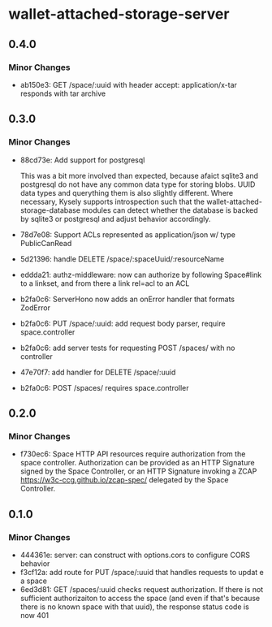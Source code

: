 # wallet-attached-storage-server

## 0.4.0

### Minor Changes

- ab150e3: GET /space/:uuid with header accept: application/x-tar responds with tar archive

## 0.3.0

### Minor Changes

- 88cd73e: Add support for postgresql

  This was a bit more involved than expected, because afaict sqlite3 and postgresql do not have any common data type for storing blobs. UUID data types and querything them is also slightly different. Where necessary, Kysely supports introspection such that the wallet-attached-storage-database modules can detect whether the database is backed by sqlite3 or postgresql and adjust behavior accordingly.

- 78d7e08: Support ACLs represented as application/json w/ type PublicCanRead
- 5d21396: handle DELETE /space/:spaceUuid/:resourceName
- eddda21: authz-middleware: now can authorize by following Space#link to a linkset, and from there a link rel=acl to an ACL
- b2fa0c6: ServerHono now adds an onError handler that formats ZodError
- b2fa0c6: PUT /space/:uuid: add request body parser, require space.controller
- b2fa0c6: add server tests for requesting POST /spaces/ with no controller
- 47e70f7: add handler for DELETE /space/:uuid
- b2fa0c6: POST /spaces/ requires space.controller

## 0.2.0

### Minor Changes

- f730ec6: Space HTTP API resources require authorization from the space controller. Authorization can be provided as an HTTP Signature signed by the Space Controller, or an HTTP Signature invoking a ZCAP <https://w3c-ccg.github.io/zcap-spec/> delegated by the Space Controller.

## 0.1.0

### Minor Changes

- 444361e: server: can construct with options.cors to configure CORS behavior
- f3cf12a: add route for PUT /space/:uuid that handles requests to updat e a space
- 6ed3d81: GET /spaces/:uuid checks request authorization. If there is not sufficient authorizaiton to access the space (and even if that's because there is no known space with that uuid), the response status code is now 401
